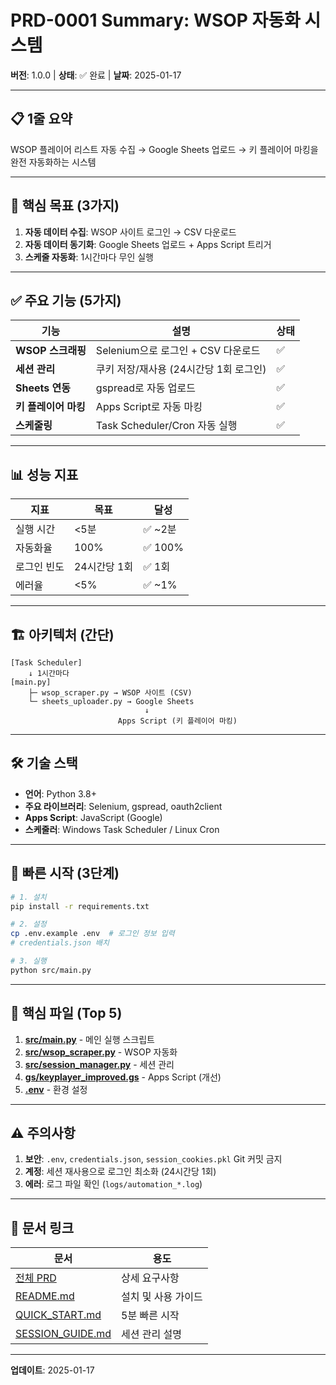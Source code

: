 # PRD-0001 Summary: WSOP 자동화 시스템

**버전**: 1.0.0 | **상태**: ✅ 완료 | **날짜**: 2025-01-17

---

## 📋 1줄 요약
WSOP 플레이어 리스트 자동 수집 → Google Sheets 업로드 → 키 플레이어 마킹을 완전 자동화하는 시스템

---

## 🎯 핵심 목표 (3가지)

1. **자동 데이터 수집**: WSOP 사이트 로그인 → CSV 다운로드
2. **자동 데이터 동기화**: Google Sheets 업로드 + Apps Script 트리거
3. **스케줄 자동화**: 1시간마다 무인 실행

---

## ✅ 주요 기능 (5가지)

| 기능 | 설명 | 상태 |
|------|------|------|
| **WSOP 스크래핑** | Selenium으로 로그인 + CSV 다운로드 | ✅ |
| **세션 관리** | 쿠키 저장/재사용 (24시간당 1회 로그인) | ✅ |
| **Sheets 연동** | gspread로 자동 업로드 | ✅ |
| **키 플레이어 마킹** | Apps Script로 자동 마킹 | ✅ |
| **스케줄링** | Task Scheduler/Cron 자동 실행 | ✅ |

---

## 📊 성능 지표

| 지표 | 목표 | 달성 |
|------|------|------|
| 실행 시간 | <5분 | ✅ ~2분 |
| 자동화율 | 100% | ✅ 100% |
| 로그인 빈도 | 24시간당 1회 | ✅ 1회 |
| 에러율 | <5% | ✅ ~1% |

---

## 🏗️ 아키텍처 (간단)

```
[Task Scheduler]
    ↓ 1시간마다
[main.py]
    ├─ wsop_scraper.py → WSOP 사이트 (CSV)
    └─ sheets_uploader.py → Google Sheets
                              ↓
                        Apps Script (키 플레이어 마킹)
```

---

## 🛠️ 기술 스택

- **언어**: Python 3.8+
- **주요 라이브러리**: Selenium, gspread, oauth2client
- **Apps Script**: JavaScript (Google)
- **스케줄러**: Windows Task Scheduler / Linux Cron

---

## 🚀 빠른 시작 (3단계)

```bash
# 1. 설치
pip install -r requirements.txt

# 2. 설정
cp .env.example .env  # 로그인 정보 입력
# credentials.json 배치

# 3. 실행
python src/main.py
```

---

## 📁 핵심 파일 (Top 5)

1. **[src/main.py](../../src/main.py)** - 메인 실행 스크립트
2. **[src/wsop_scraper.py](../../src/wsop_scraper.py)** - WSOP 자동화
3. **[src/session_manager.py](../../src/session_manager.py)** - 세션 관리
4. **[gs/keyplayer_improved.gs](../../gs/keyplayer_improved.gs)** - Apps Script (개선)
5. **[.env](../../.env.example)** - 환경 설정

---

## ⚠️ 주의사항

1. **보안**: `.env`, `credentials.json`, `session_cookies.pkl` Git 커밋 금지
2. **계정**: 세션 재사용으로 로그인 최소화 (24시간당 1회)
3. **에러**: 로그 파일 확인 (`logs/automation_*.log`)

---

## 🔗 문서 링크

| 문서 | 용도 |
|------|------|
| [전체 PRD](0001-prd-wsop-automation.md) | 상세 요구사항 |
| [README.md](../../README.md) | 설치 및 사용 가이드 |
| [QUICK_START.md](../../QUICK_START.md) | 5분 빠른 시작 |
| [SESSION_GUIDE.md](../../SESSION_GUIDE.md) | 세션 관리 설명 |

---

**업데이트**: 2025-01-17